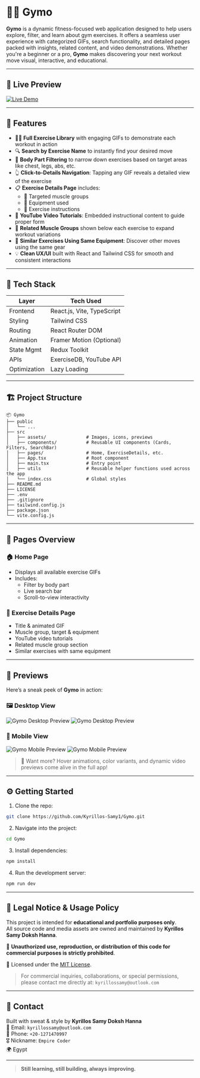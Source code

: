 # 🏋️‍♂️ Gymo

**Gymo** is a dynamic fitness-focused web application designed to help users explore, filter, and learn about gym exercises. It offers a seamless user experience with categorized GIFs, search functionality, and detailed pages packed with insights, related content, and video demonstrations. Whether you're a beginner or a pro, **Gymo** makes discovering your next workout move visual, interactive, and educational.

---

## 🚀 Live Preview

[![Live Demo](https://img.shields.io/badge/Live%20Demo-Gymo-2E8B57?style=for-the-badge&logo=vercel&logoColor=white)](https://gymo-sigma.vercel.app/)  

---

## 🎯 Features

- 🏋️‍♀️ **Full Exercise Library** with engaging GIFs to demonstrate each workout in action  
- 🔍 **Search by Exercise Name** to instantly find your desired move  
- 🧩 **Body Part Filtering** to narrow down exercises based on target areas like chest, legs, abs, etc.  
- 👆 **Click-to-Details Navigation**: Tapping any GIF reveals a detailed view of the exercise  
- 📋 **Exercise Details Page** includes:
  - 💪 Targeted muscle groups
  - 🔄 Equipment used
  - 📝 Exercise instructions
- 🎥 **YouTube Video Tutorials**: Embedded instructional content to guide proper form  
- 🔄 **Related Muscle Groups** shown below each exercise to expand workout variations  
- 📸 **Similar Exercises Using Same Equipment**: Discover other moves using the same gear  
- 💡 **Clean UX/UI** built with React and Tailwind CSS for smooth and consistent interactions

---

## 🧠 Tech Stack

| Layer        | Tech Used                     |
|--------------|-------------------------------|
| Frontend     | React.js, Vite, TypeScript    |
| Styling      | Tailwind CSS                  |
| Routing      | React Router DOM              |
| Animation    | Framer Motion (Optional)      |
| State Mgmt   | Redux Toolkit                 |
| APIs         | ExerciseDB, YouTube API       |
| Optimization | Lazy Loading                  |

---

## 🏗️ Project Structure

```
📦 Gymo
├── public                     
│   └── ...
├── src
│   ├── assets/               # Images, icons, previews
│   ├── components/           # Reusable UI components (Cards, Filters, SearchBar)
│   ├── pages/                # Home, ExerciseDetails, etc.
│   ├── App.tsx               # Root component
│   ├── main.tsx              # Entry point
│   ├── utils                 # Reusable helper functions used across the app
│   └── index.css             # Global styles
├── README.md
├── LICENSE
├── .env
├── .gitignore
├── tailwind.config.js
├── package.json
└── vite.config.js
```

---

## 📌 Pages Overview

### 🏠 Home Page

- Displays all available exercise GIFs  
- Includes:  
  - Filter by body part  
  - Live search bar  
  - Scroll-to-view interactivity  

### 📄 Exercise Details Page

- Title & animated GIF  
- Muscle group, target & equipment  
- YouTube video tutorials  
- Related muscle group section  
- Similar exercises with same equipment

---

## 📸 Previews

Here’s a sneak peek of **Gymo** in action:

### 🖼️ Desktop View

![Gymo Desktop Preview](./src/assets/previews/desktop-preview/1-desktop-preview.png)
![Gymo Desktop Preview](./src/assets/previews/desktop-preview/2-desktop-preview.png)

### 📱 Mobile View

![Gymo Mobile Preview](./src/assets/previews/mobile-preview/1-mobile-preview.png)
![Gymo Mobile Preview](./src/assets/previews/mobile-preview/2-mobile-preview.png)

> 🎥 Want more? Hover animations, color variants, and dynamic video previews come alive in the full app!

---

## ⚙️ Getting Started

1. Clone the repo:

```bash
git clone https://github.com/Kyrillos-Samy1/Gymo.git
```

2. Navigate into the project:

```bash
cd Gymo
```

3. Install dependencies:

```bash
npm install
```

4. Run the development server:

```bash
npm run dev
```

---

## 🔐 Legal Notice & Usage Policy

This project is intended for **educational and portfolio purposes only**.  
All source code and media assets are owned and maintained by **Kyrillos Samy Doksh Hanna**.

🚫 **Unauthorized use, reproduction, or distribution of this code for commercial purposes is strictly prohibited**.

📄 Licensed under the [MIT License](./LICENSE).

> For commercial inquiries, collaborations, or special permissions, please contact me directly at: `kyrillossamy@outlook.com`

---

## 💬 Contact

Built with sweat & style by **Kyrillos Samy Doksh Hanna**  
📧 Email: `kyrillossamy@outlook.com`  
📱 Phone: `+20-1271470997`  
🎖️ Nickname: `Empire Coder`  
🌍 Egypt

---

> **Still learning, still building, always improving.**
